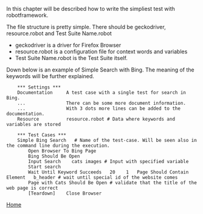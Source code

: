 In this chapter will be described how to write the simpliest test with robotframework.

The file structure is pretty simple. There should be geckodriver, resource.robot and Test Suite Name.robot

- geckodriver is a driver for Firefox Browser
- resource.robot is a configuration file for context words and variables
- Test Suite Name.robot is the Test Suite itself.

Down below is an example of Simple Search with Bing. The meaning of the keywords will be further explained.

        *** Settings ***
        Documentation     A test case with a single test for search in Bing.
        ...               There can be some more document information.
        ...               With 3 dots more lines can be added to the documentation.
        Resource          resource.robot # Data where keywords and variables are stored

        *** Test Cases ***
        Simple Bing Search   # Name of the test-case. Will be seen also in the command line during the execution.
            Open Browser To Bing Page
            Bing Should Be Open
            Input Search    cats images # Input with specified variable
            Start search
            Wait Until Keyword Succeeds   20    1   Page Should Contain Element   b_header # wait until special id of the website comes
            Page with Cats Should Be Open # validate that the title of the web page is correct
            [Teardown]    Close Browser



[Home](https://illuminatt.github.io)
